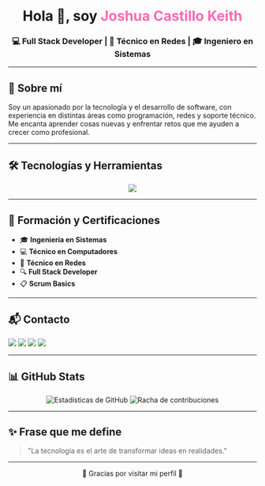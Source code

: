 
<!-- Encabezado llamativo -->
<h1 align="center">Hola 👋, soy <span style="color:#ff69b4;">Joshua Castillo Keith</span></h1>
<h3 align="center">💻 Full Stack Developer | 📡 Técnico en Redes | 🎓 Ingeniero en Sistemas</h3>

---

## 🚀 Sobre mí
Soy un apasionado por la tecnología y el desarrollo de software, con experiencia en distintas áreas como programación, redes y soporte técnico. Me encanta aprender cosas nuevas y enfrentar retos que me ayuden a crecer como profesional.

---

## 🛠️ Tecnologías y Herramientas
<p align="center">
  <img src="https://skillicons.dev/icons?i=js,html,css,bootstrap,cs,dotnet,python,nodejs,docker,linux,discord,visualstudio" />
</p>

---

## 📜 Formación y Certificaciones
- 🎓 **Ingeniería en Sistemas**
- 💻 **Técnico en Computadores**
- 📡 **Técnico en Redes**
- 🔍 **Full Stack Developer**
- 📋 **Scrum Basics**

---

## 📬 Contacto
<p>
  <a href="mailto:hoshuacastillo48@gmail.com"><img src="https://img.shields.io/badge/Email-hoshuacastillo48@gmail.com-red?style=for-the-badge&logo=gmail"></a>  
  <a href="tel:+50684025070"><img src="https://img.shields.io/badge/Teléfono%20CR-+5068402--5070-green?style=for-the-badge&logo=whatsapp"></a>  
  <a href="tel:+135298192473"><img src="https://img.shields.io/badge/Teléfono%20USA-+135298192473-blue?style=for-the-badge&logo=phone"></a>  
  <a href="https://www.linkedin.com/in/joshua-keith-6b052b293/"><img src="https://img.shields.io/badge/LinkedIn-Joshua%20Castillo%20Keith-blue?style=for-the-badge&logo=linkedin"></a>
</p>

---

## 📊 GitHub Stats
<p align="center">
  <img src="https://github-readme-stats.vercel.app/api?username=OsakaThx&show_icons=true&theme=radical" alt="Estadísticas de GitHub" />
  <img src="https://github-readme-streak-stats.herokuapp.com/?user=OsakaThx&theme=radical" alt="Racha de contribuciones" />
</p>

---

## ✨ Frase que me define
> "La tecnología es el arte de transformar ideas en realidades."

---

<p align="center">💙 Gracias por visitar mi perfil 💙</p>

